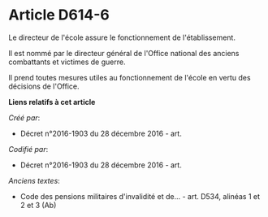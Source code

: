# Article D614-6

Le directeur de l'école assure le fonctionnement de l'établissement.

Il est nommé par le directeur général de l'Office national des anciens combattants et victimes de guerre.

Il prend toutes mesures utiles au fonctionnement de l'école en vertu des décisions de l'Office.

**Liens relatifs à cet article**

_Créé par_:

  - Décret n°2016-1903 du 28 décembre 2016 - art.

_Codifié par_:

  - Décret n°2016-1903 du 28 décembre 2016 - art.

_Anciens textes_:

  - Code des pensions militaires d'invalidité et de... - art. D534, alinéas 1 et 2 et 3 (Ab)
